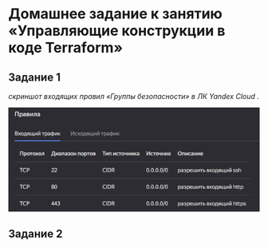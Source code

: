 # Домашнее задание к занятию «Управляющие конструкции в коде Terraform»

## Задание 1

*скриншот входящих правил «Группы безопасности» в ЛК Yandex Cloud .*

<center>
  <img src="img/security-group-t1.JPG">
</center>

## Задание 2

